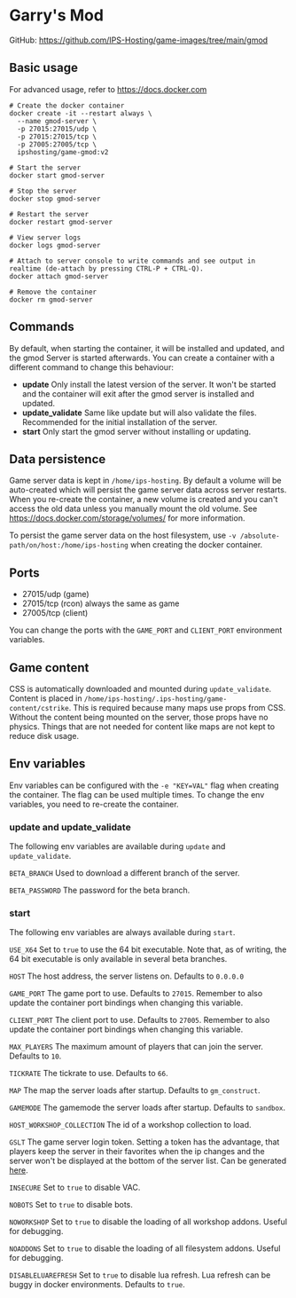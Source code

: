 # Garry's Mod

GitHub: https://github.com/IPS-Hosting/game-images/tree/main/gmod

## Basic usage
For advanced usage, refer to https://docs.docker.com
```shell
# Create the docker container
docker create -it --restart always \
  --name gmod-server \
  -p 27015:27015/udp \
  -p 27015:27015/tcp \
  -p 27005:27005/tcp \
  ipshosting/game-gmod:v2
  
# Start the server
docker start gmod-server

# Stop the server
docker stop gmod-server

# Restart the server
docker restart gmod-server

# View server logs
docker logs gmod-server

# Attach to server console to write commands and see output in realtime (de-attach by pressing CTRL-P + CTRL-Q).
docker attach gmod-server

# Remove the container
docker rm gmod-server
```

## Commands
By default, when starting the container, it will be installed and updated, and the gmod Server is started afterwards.
You can create a container with a different command to change this behaviour:
* **update** Only install the latest version of the server. It won't be started and the container will exit after the gmod server is installed and updated.
* **update_validate** Same like update but will also validate the files. Recommended for the initial installation of the server.
* **start** Only start the gmod server without installing or updating.

## Data persistence
Game server data is kept in `/home/ips-hosting`.
By default a volume will be auto-created which will persist the game server data across server restarts.
When you re-create the container, a new volume is created and you can't access the old data unless you manually mount the old volume.
See https://docs.docker.com/storage/volumes/ for more information.

To persist the game server data on the host filesystem, use `-v /absolute-path/on/host:/home/ips-hosting` when creating the docker container.

## Ports
* 27015/udp (game)
* 27015/tcp (rcon) always the same as game
* 27005/tcp (client)

You can change the ports with the `GAME_PORT` and `CLIENT_PORT` environment variables.

## Game content
CSS is automatically downloaded and mounted during `update_validate`.
Content is placed in `/home/ips-hosting/.ips-hosting/game-content/cstrike`.
This is required because many maps use props from CSS. Without the content being mounted on the server, those props have no physics.
Things that are not needed for content like maps are not kept to reduce disk usage.

## Env variables
Env variables can be configured with the `-e "KEY=VAL"` flag when creating the container. The flag can be used multiple times.
To change the env variables, you need to re-create the container.

### update and update_validate
The following env variables are available during `update` and `update_validate`.

`BETA_BRANCH` Used to download a different branch of the server.

`BETA_PASSWORD` The password for the beta branch.


### start
The following env variables are always available during `start`.

`USE_X64` Set to `true` to use the 64 bit executable. Note that, as of writing, the 64 bit executable is only available in several beta branches.

`HOST` The host address, the server listens on. Defaults to `0.0.0.0`

`GAME_PORT` The game port to use. Defaults to `27015`. Remember to also update the container port bindings when changing this variable.

`CLIENT_PORT` The client port to use. Defaults to `27005`. Remember to also update the container port bindings when changing this variable.

`MAX_PLAYERS` The maximum amount of players that can join the server. Defaults to `10`.

`TICKRATE` The tickrate to use. Defaults to `66`.

`MAP` The map the server loads after startup. Defaults to `gm_construct`.

`GAMEMODE` The gamemode the server loads after startup. Defaults to `sandbox`.

`HOST_WORKSHOP_COLLECTION` The id of a workshop collection to load.

`GSLT` The game server login token.
Setting a token has the advantage, that players keep the server in their favorites when the ip changes and the server won't be displayed at the bottom of the server list.
Can be generated [here](https://steamcommunity.com/dev/managegameservers).

`INSECURE` Set to `true` to disable VAC.

`NOBOTS` Set to `true` to disable bots.

`NOWORKSHOP` Set to `true` to disable the loading of all workshop addons. Useful for debugging.

`NOADDONS` Set to `true` to disable the loading of all filesystem addons. Useful for debugging.

`DISABLELUAREFRESH` Set to `true` to disable lua refresh. Lua refresh can be buggy in docker environments. Defaults to `true`.
